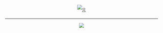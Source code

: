 
<p align="center">
  <a href="https://git.io/typing-svg">
    <img src="https://readme-typing-svg.demolab.com?font=Share+Tech+Mono&size=30&pause=1000&color=FF0000&center=true&vCenter=true&width=600&lines=THE+ONLY+THING+THEY+FEAR+IS+YOU" alt="𒌐" />
  </a>
</p>

---

<p align="center">
  <img src="https://komarev.com/ghpvc/?username=sergiosteven-idk&label=Profile+Visits&color=ff0000&style=for-the-badge">
</p>
